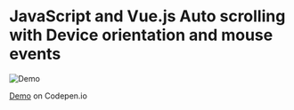 # JavaScript and Vue.js Auto scrolling with Device orientation and mouse events


![Demo](https://raw.githubusercontent.com/KamyarLajani/Auto-Scrolling/master/images/demo.gif)


[Demo](https://codepen.io/KamyarLajani/pen/wvwJopO?editors=1010)  on Codepen.io 

